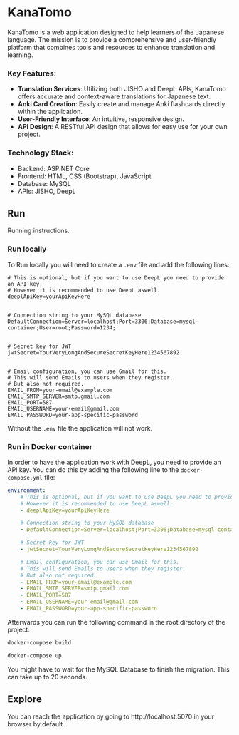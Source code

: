 # KanaTomo

KanaTomo is a web application designed to help learners of the Japanese language. The mission is to provide a comprehensive and user-friendly platform that combines tools and resources to enhance translation and learning.

### Key Features:

- **Translation Services**: Utilizing both JISHO and DeepL APIs, KanaTomo offers accurate and context-aware translations for Japanese text.
- **Anki Card Creation**: Easily create and manage Anki flashcards directly within the application.
- **User-Friendly Interface**: An intuitive, responsive design.
- **API Design**: A RESTful API design that allows for easy use for your own project.

### Technology Stack:

- Backend: ASP.NET Core
- Frontend: HTML, CSS (Bootstrap), JavaScript
- Database: MySQL
- APIs: JISHO, DeepL

## Run
Running instructions.

### Run locally
To Run locally you will need to create a `.env` file and add the following lines:
```env
# This is optional, but if you want to use DeepL you need to provide an API key. 
# However it is recommended to use DeepL aswell.
deeplApiKey=yourApiKeyHere


# Connection string to your MySQL database
DefaultConnection=Server=localhost;Port=3306;Database=mysql-container;User=root;Password=1234;


# Secret key for JWT
jwtSecret=YourVeryLongAndSecureSecretKeyHere1234567892


# Email configuration, you can use Gmail for this. 
# This will send Emails to users when they register. 
# But also not required.
EMAIL_FROM=your-email@example.com
EMAIL_SMTP_SERVER=smtp.gmail.com
EMAIL_PORT=587
EMAIL_USERNAME=your-email@gmail.com
EMAIL_PASSWORD=your-app-specific-password
```

Without the `.env` file the application will not work.



### Run in Docker container

In order to have the application work with DeepL, you need to provide an API key. 
You can do this by adding the following line to the `docker-compose.yml` file: 
```yml
environment:
    # This is optional, but if you want to use DeepL you need to provide an API key. 
    # However it is recommended to use DeepL aswell.
    - deeplApiKey=yourApiKeyHere

    # Connection string to your MySQL database
    - DefaultConnection=Server=localhost;Port=3306;Database=mysql-container;User=root;Password=1234;

    # Secret key for JWT
    - jwtSecret=YourVeryLongAndSecureSecretKeyHere1234567892

    # Email configuration, you can use Gmail for this. 
    # This will send Emails to users when they register. 
    # But also not required.
    - EMAIL_FROM=your-email@example.com
    - EMAIL_SMTP_SERVER=smtp.gmail.com
    - EMAIL_PORT=587
    - EMAIL_USERNAME=your-email@gmail.com
    - EMAIL_PASSWORD=your-app-specific-password
```
Afterwards you can run the following command in the root directory of the project:
```bash
docker-compose build
```
```bash
docker-compose up
```
You might have to wait for the MySQL Database to finish the migration.
This can take up to 20 seconds. 


## Explore
You can reach the application by going to http://localhost:5070 in your browser by default.

